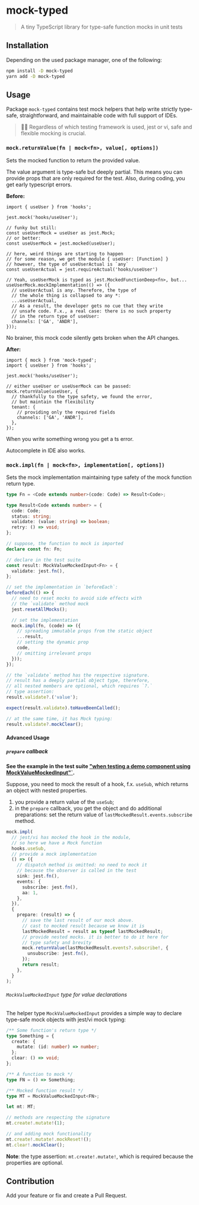 # mock-typed

> A tiny TypeScript library for type-safe function mocks in unit tests

## Installation

Depending on the used package manager, one of the following:

```sh
npm install -D mock-typed
yarn add -D mock-typed
```

## Usage

Package `mock-typed` contains test mock helpers that help write strictly type-safe, straightforward, and maintainable code with full support of IDEs.

> ☝🏼 Regardless of which testing framework is used, jest or vi, safe and flexible mocking is crucial.

### `mock.returnValue(fn | mock<fn>, value[, options])`

Sets the mocked function to return the provided value.

The value argument is type-safe but deeply partial. This means you can provide props that are only required for the test. Also, during coding, you get early typescript errors.

**Before:**

```tsx
import { useUser } from 'hooks'; 

jest.mock('hooks/useUser');

// funky but still:
const useUserMock = useUser as jest.Mock;
// or better:
const useUserMock = jest.mocked(useUser);

// here, weird things are starting to happen
// for some reason, we get the module { useUser: [Function] }
// however, the type of useUserActual is `any`
const useUserActual = jest.requireActual('hooks/useUser')

// Yeah, useUserMock is typed as jest.MockedFunctionDeep<fn>, but...
useUserMock.mockImplementation(() => ({
  // useUserActual is any. Therefore, the type of
  // the whole thing is collapsed to any *:
  ...useUserActual,
  // As a result, the developer gets no cue that they write
  // unsafe code. F.x., a real case: there is no such property
  // in the return type of useUser:
  channels: ['GA', 'ANDR'],
}));
```
No brainer, this mock code silently gets broken when the API changes.

**After:**

```tsx
import { mock } from 'mock-typed';
import { useUser } from 'hooks'; 

jest.mock('hooks/useUser');

// either useUser or useUserMock can be passed:
mock.returnValue(useUser, {
  // thankfully to the type safety, we found the error,
  // but maintain the flexibility
  tenant: {
    // providing only the required fields
    channels: ['GA', 'ANDR'],
  },
});
```

When you write something wrong you get a ts error.

Autocomplete in IDE also works.

### `mock.impl(fn | mock<fn>, implementation[, options])`

Sets the mock implementation maintaining type safety of the mock function return type.

```ts
type Fn = <Code extends number>(code: Code) => Result<Code>;

type Result<Code extends number> = {
  code: Code;
  status: string;
  validate: (value: string) => boolean;
  retry: () => void;
};

// suppose, the function to mock is imported
declare const fn: Fn;

// declare in the test suite
const result: MockValueMockedInput<Fn> = {
  validate: jest.fn(),
};

// set the implementation in `beforeEach`:
beforeEach(() => {
  // need to reset mocks to avoid side effects with
  // the `validate` method mock
  jest.resetAllMocks();

  // set the implementation
  mock.impl(fn, (code) => ({
    // spreading immutable props from the static object
    ...result,
    // setting the dynamic prop
    code,
    // omitting irrelevant props
  }));
});

// the `validate` method has the respective signature.
// result has a deeply partial object type, therefore,
// all nested members are optional, which requires `?.`
// type assertion:
result.validate?.('value');

expect(result.validate).toHaveBeenCalled();

// at the same time, it has Mock typing:
result.validate?.mockClear();
```

#### Advanced Usage

##### `prepare` callback

**See the example in the test suite ["when testing a demo component using MockValueMockedInput"`](src/mock.spec.ts).**

Suppose, you need to mock the result of a hook, f.x. `useSub`, which returns an object with nested properties.

1. you provide a return value of the `useSub`;
2. in the `prepare` callback, you get the object and do additional preparations: set the return value of `lastMockedResult.events.subscribe` method.

```ts
mock.impl(
  // jest/vi has mocked the hook in the module,
  // so here we have a Mock function
  hooks.useSub,
  // provide a mock implementation
  () => ({
    // dispatch method is omitted: no need to mock it
    // because the observer is called in the test
    sink: jest.fn(),
    events: {
      subscribe: jest.fn(),
      aa: 1,
    },
  }),
  {
    prepare: (result) => {
      // save the last result of our mock above.
      // cast to mocked result because we know it is
      lastMockedResult = result as typeof lastMockedResult;
      // provide nested mocks. it is better to do it here for
      // type safety and brevity
      mock.returnValue(lastMockedResult.events?.subscribe!, {
        unsubscribe: jest.fn(),
      });
      return result;
    },
  }
);
```

###### `MockValueMockedInput` type for value declarations

The helper type `MockValueMockedInput` provides a simple way to declare type-safe mock objects with jest/vi mock typing:

```ts
/** Some function's return type */
type Something = {
  create: {
    mutate: (id: number) => number;
  };
  clear: () => void;
};

/** A function to mock */
type FN = () => Something;

/** Mocked function result */
type MT = MockValueMockedInput<FN>;

let mt: MT;

// methods are respecting the signature
mt.create!.mutate!(1);

// and adding mock functionality
mt.create!.mutate!.mockReset!();
mt.clear!.mockClear();
```  

**Note**: the type assertion: `mt.create!.mutate!`, which is required because the properties are optional.

## Contribution

Add your feature or fix and create a Pull Request.
